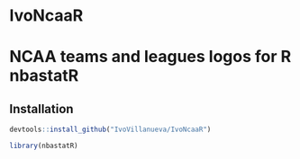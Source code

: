 # IvoNcaaR
NCAA teams and leagues logos  for R
nbastatR
================

## Installation

``` r
devtools::install_github("IvoVillanueva/IvoNcaaR")
```





``` r
library(nbastatR)

```
